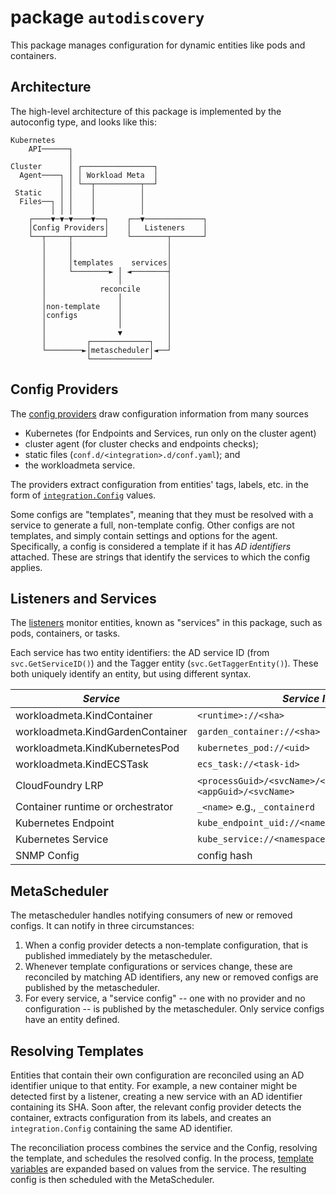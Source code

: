 # package `autodiscovery`

This package manages configuration for dynamic entities like pods and containers.

## Architecture

The high-level architecture of this package is implemented by the autoconfig type, and looks like this:

```
Kubernetes
    API──────┐
             │
Cluster      │ ┌────────────────┐
  Agent────┐ │ │ Workload Meta  │
           │ │ └──┬──────────┬──┘
 Static    │ │    │          │
  Files──┐ │ │    │          │
         │ │ │    │          │
    ┌────▼─▼─▼────▼──┐    ┌──▼─────────────┐
    │Config Providers│    │   Listeners    │
    └──┬─────┬───────┘    └────────┬───────┘
       │     │                     │
       │     │                     │
       │     │templates    services│
       │     └────────► │ ◄────────┤
       │                │          │
       │            reconcile      │
       │                │          │
       │non-template    │          │
       │configs         │          │
       │                │          │
       │                ▼          │
       │         ┌─────────────┐   │
       └────────►│metascheduler│◄──┘
                 └─────────────┘
```

## Config Providers

The [config providers](https://pkg.go.dev/github.com/DataDog/datadog-agent/comp/core/autodiscovery/providers) draw configuration information from many sources

* Kubernetes (for Endpoints and Services, run only on the cluster agent)
* cluster agent (for cluster checks and endpoints checks);
* static files (`conf.d/<integration>.d/conf.yaml`); and
* the workloadmeta service.

The providers extract configuration from entities' tags, labels, etc. in the form of [`integration.Config`](https://pkg.go.dev/github.com/DataDog/datadog-agent/comp/core/autodiscovery/integration#Config) values.

Some configs are "templates", meaning that they must be resolved with a service to generate a full, non-template config.
Other configs are not templates, and simply contain settings and options for the agent.
Specifically, a config is considered a template if it has _AD identifiers_ attached.
These are strings that identify the services to which the config applies.

## Listeners and Services

The [listeners](https://pkg.go.dev/github.com/DataDog/datadog-agent/comp/core/autodiscovery/listeners) monitor entities, known as "services" in this package, such as pods, containers, or tasks.

Each service has two entity identifiers: the AD service ID (from `svc.GetServiceID()`) and the Tagger entity (`svc.GetTaggerEntity()`).
These both uniquely identify an entity, but using different syntax.

<!-- NOTE: a similar table appears in comp/core/tagger/README.md; please keep both in sync -->
| *Service*                         | *Service ID*                                                      | *Tagger Entity*                                                    |
|-----------------------------------|-------------------------------------------------------------------|--------------------------------------------------------------------|
| workloadmeta.KindContainer        | `<runtime>://<sha>`                                               | `container_id://<sha>`                                             |
| workloadmeta.KindGardenContainer  | `garden_container://<sha>`                                        | `container_id://<sha>`                                             |
| workloadmeta.KindKubernetesPod    | `kubernetes_pod://<uid>`                                          | `kubernetes_pod_uid://<uid>`                                       |
| workloadmeta.KindECSTask          | `ecs_task://<task-id>`                                            | `ecs_task://<task-id>`                                             |
| CloudFoundry LRP                  | `<processGuid>/<svcName>/<instanceGuid>` or `<appGuid>/<svcName>` | `<processGuid>/<svcName>/<instanceGuid>`  or `<appGuid>/<svcName>` |
| Container runtime or orchestrator | `_<name>` e.g., `_containerd`                                     | (none)                                                             |
| Kubernetes Endpoint               | `kube_endpoint_uid://<namespace>/<name>/<ip>`                     | `kube_endpoint_uid://<namespace>/<name>/<ip>`                      |
| Kubernetes Service                | `kube_service://<namespace>/<name>`                               | `kube_service://<namespace>/<name>`                                |
| SNMP Config                       | config hash                                                       | config hash                                                        |

## MetaScheduler

The metascheduler handles notifying consumers of new or removed configs.
It can notify in three circumstances:

1. When a config provider detects a non-template configuration, that is published immediately by the metascheduler.
2. Whenever template configurations or services change, these are reconciled by matching AD identifiers, any new or removed configs are published by the metascheduler.
3. For every service, a "service config" -- one with no provider and no configuration -- is published by the metascheduler.
   Only service configs have an entity defined.

## Resolving Templates

Entities that contain their own configuration are reconciled using an AD identifier unique to that entity.
For example, a new container might be detected first by a listener, creating a new service with an AD identifier containing its SHA.
Soon after, the relevant config provider detects the container, extracts configuration from its labels, and creates an `integration.Config` containing the same AD identifier.

The reconciliation process combines the service and the Config, resolving the template, and schedules the resolved config.
In the process, [template variables](https://docs.datadoghq.com/agent/faq/template_variables/) are expanded based on values from the service.
The resulting config is then scheduled with the MetaScheduler.

